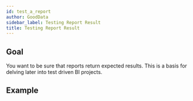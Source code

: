 ```yaml
---
id: test_a_report
author: GoodData
sidebar_label: Testing Report Result
title: Testing Report Result
---
```


Goal
-------

You want to be sure that reports return expected results. This is a
basis for delving later into test driven BI projects.

Example
--------


